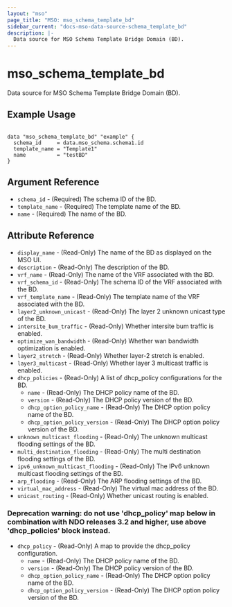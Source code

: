 ```yaml
---
layout: "mso"
page_title: "MSO: mso_schema_template_bd"
sidebar_current: "docs-mso-data-source-schema_template_bd"
description: |-
  Data source for MSO Schema Template Bridge Domain (BD).
---
```


# mso_schema_template_bd #

Data source for MSO Schema Template Bridge Domain (BD).

## Example Usage ##

```hcl

data "mso_schema_template_bd" "example" {
  schema_id     = data.mso_schema.schema1.id
  template_name = "Template1"
  name          = "testBD"
}

```

## Argument Reference ##

* `schema_id` - (Required) The schema ID of the BD.
* `template_name` - (Required) The template name of the BD.
* `name` - (Required) The name of the BD.

## Attribute Reference ##
* `display_name` - (Read-Only) The name of the BD as displayed on the MSO UI.
* `description` - (Read-Only) The description of the BD.
* `vrf_name` - (Read-Only) The name of the VRF associated with the BD.
* `vrf_schema_id` - (Read-Only) The schema ID of the VRF associated with the BD.
* `vrf_template_name` - (Read-Only) The template name of the VRF associated with the BD.
* `layer2_unknown_unicast` - (Read-Only) The layer 2 unknown unicast type of the BD.
* `intersite_bum_traffic` - (Read-Only) Whether intersite bum traffic is enabled.
* `optimize_wan_bandwidth` - (Read-Only)  Whether wan bandwidth optimization is enabled.
* `layer2_stretch` - (Read-Only) Whether layer-2 stretch is enabled.
* `layer3_multicast` - (Read-Only) Whether layer 3 multicast traffic is enabled.
* `dhcp_policies` - (Read-Only) A list of dhcp_policy configurations for the BD.
    * `name` - (Read-Only) The DHCP policy name of the BD.
    * `version` - (Read-Only) The DHCP policy version of the BD.
    * `dhcp_option_policy_name` - (Read-Only) The DHCP option policy name of the BD.
    * `dhcp_option_policy_version` - (Read-Only) The DHCP option policy version of the BD.
* `unknown_multicast_flooding` - (Read-Only) The unknown multicast flooding settings of the BD.
* `multi_destination_flooding` - (Read-Only) The multi destination flooding settings of the BD.
* `ipv6_unknown_multicast_flooding` - (Read-Only) The IPv6 unknown multicast flooding settings of the BD.
* `arp_flooding` - (Read-Only) The ARP flooding settings of the BD.
* `virtual_mac_address` - (Read-Only) The virtual mac address of the BD.
* `unicast_routing` - (Read-Only) Whether unicast routing is enabled.

### Deprecation warning: do not use 'dhcp_policy' map below in combination with NDO releases 3.2 and higher, use above 'dhcp_policies' block instead.

* `dhcp_policy` - (Read-Only) A map to provide the dhcp_policy configuration.
    * `name` - (Read-Only) The DHCP policy name of the BD.
    * `version` - (Read-Only) The DHCP policy version of the BD.
    * `dhcp_option_policy_name` - (Read-Only) The DHCP option policy name of the BD.
    * `dhcp_option_policy_version` - (Read-Only) The DHCP option policy version of the BD.
